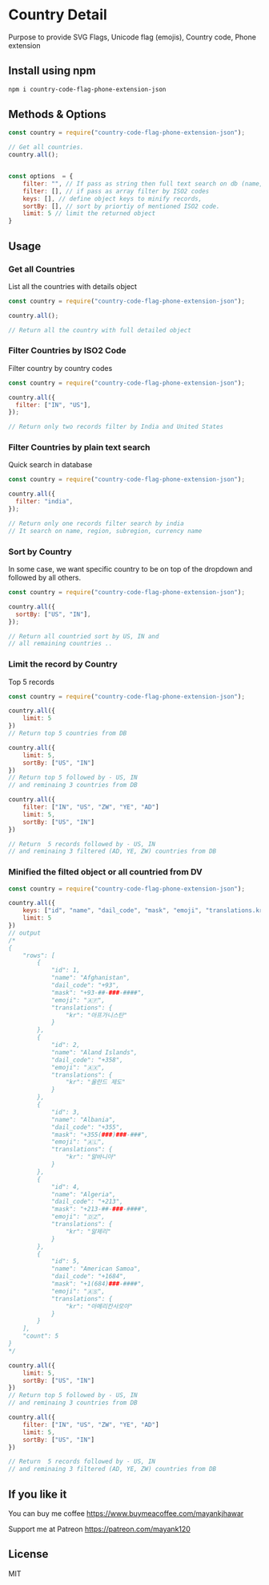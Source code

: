 # Country Detail

Purpose to provide SVG Flags, Unicode flag (emojis), Country code, Phone extension

## Install using npm

```bash
npm i country-code-flag-phone-extension-json
```

## Methods & Options

```javascript
const country = require("country-code-flag-phone-extension-json");

// Get all countries.
country.all();


const options  = {
    filter: "", // If pass as string then full text search on db (name, subregion, region, currency)
    filter: [], // if pass as array filter by ISO2 codes 
    keys: [], // define object keys to minify records,
    sortBy: [], // sort by priortiy of mentioned ISO2 code.
    limit: 5 // limit the returned object
}
```


## Usage

### Get all Countries

List all the countries with details object

```javascript
const country = require("country-code-flag-phone-extension-json");

country.all();

// Return all the country with full detailed object
```

### Filter Countries by ISO2 Code

Filter country by country codes

```javascript
const country = require("country-code-flag-phone-extension-json");

country.all({
  filter: ["IN", "US"],
});

// Return only two records filter by India and United States
```

### Filter Countries by plain text search

Quick search in database

```javascript
const country = require("country-code-flag-phone-extension-json");

country.all({
  filter: "india",
});

// Return only one records filter search by india
// It search on name, region, subregion, currency name
```

### Sort by Country

In some case, we want specific country to be on top of the dropdown and followed by all others.

```javascript
const country = require("country-code-flag-phone-extension-json");

country.all({
  sortBy: ["US", "IN"],
});

// Return all countried sort by US, IN and
// all remaining countries ..
```

### Limit the record by Country

Top 5 records

```javascript
const country = require("country-code-flag-phone-extension-json");

country.all({
    limit: 5
})
// Return top 5 countries from DB

country.all({
    limit: 5,
    sortBy: ["US", "IN"]
})
// Return top 5 followed by - US, IN
// and reminaing 3 countries from DB

country.all({
    filter: ["IN", "US", "ZW", "YE", "AD"]
    limit: 5,
    sortBy: ["US", "IN"]
})

// Return  5 records followed by - US, IN
// and reminaing 3 filtered (AD, YE, ZW) countries from DB

```

### Minified the filted object or all countried from DV

```javascript
const country = require("country-code-flag-phone-extension-json");

country.all({
    keys: ["id", "name", "dail_code", "mask", "emoji", "translations.kr"],
    limit: 5
})
// output
/*
{
    "rows": [
        {
            "id": 1,
            "name": "Afghanistan",
            "dail_code": "+93",
            "mask": "+93-##-###-####",
            "emoji": "🇦🇫",
            "translations": {
                "kr": "아프가니스탄"
            }
        },
        {
            "id": 2,
            "name": "Aland Islands",
            "dail_code": "+358",
            "emoji": "🇦🇽",
            "translations": {
                "kr": "올란드 제도"
            }
        },
        {
            "id": 3,
            "name": "Albania",
            "dail_code": "+355",
            "mask": "+355(###)###-###",
            "emoji": "🇦🇱",
            "translations": {
                "kr": "알바니아"
            }
        },
        {
            "id": 4,
            "name": "Algeria",
            "dail_code": "+213",
            "mask": "+213-##-###-####",
            "emoji": "🇩🇿",
            "translations": {
                "kr": "알제리"
            }
        },
        {
            "id": 5,
            "name": "American Samoa",
            "dail_code": "+1684",
            "mask": "+1(684)###-####",
            "emoji": "🇦🇸",
            "translations": {
                "kr": "아메리칸사모아"
            }
        }
    ],
    "count": 5
}
*/

country.all({
    limit: 5,
    sortBy: ["US", "IN"]
})
// Return top 5 followed by - US, IN
// and reminaing 3 countries from DB

country.all({
    filter: ["IN", "US", "ZW", "YE", "AD"]
    limit: 5,
    sortBy: ["US", "IN"]
})

// Return  5 records followed by - US, IN
// and reminaing 3 filtered (AD, YE, ZW) countries from DB

```

## If you like it

You can buy me coffee 
https://www.buymeacoffee.com/mayankjhawar

Support me at Patreon
https://patreon.com/mayank120

## License

MIT
